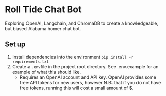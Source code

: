 # Roll Tide Chat Bot

Exploring OpenAI, Langchain, and ChromaDB to create a knowledgeable, but biased Alabama homer chat bot.

## Set up

1. Install dependencies into the environment `pip install -r requirements.txt`
2. Create a `.env`file in the project root directory. See .env.example for an example of what this should like.
    -   Requires an OpenAI account and API key. OpenAI provides some free API tokens for new users, however N.B. that if you do not have free tokens, running this will cost a small amount of $.